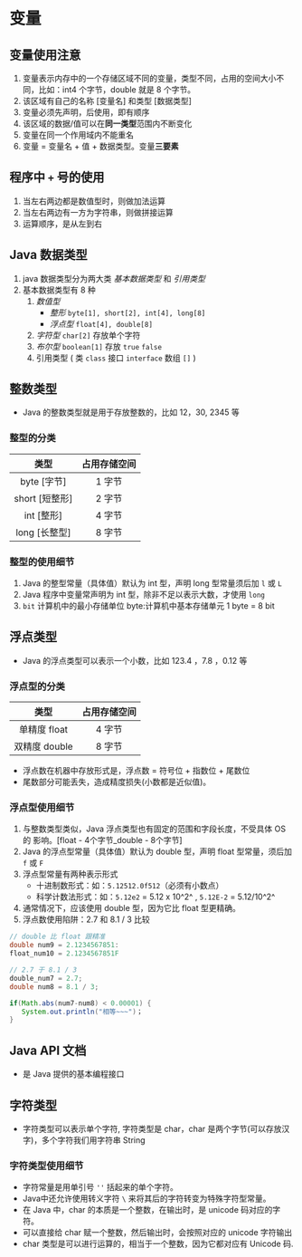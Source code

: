 # 变量

## 变量使用注意

1. 变量表示内存中的一个存储区域不同的变量，类型不同，占用的空间大小不同，比如：int4 个字节，double 就是 8 个字节。
2. 该区域有自己的名称 [变量名] 和类型 [数据类型]
3. 变量必须先声明，后使用，即有顺序
4. 该区域的数据/值可以在**同一类型**范围内不断变化
5. 变量在同一个作用域内不能重名
6. 变量 = 变量名 + 值 + 数据类型。变量**三要素**

## 程序中 `+` 号的使用

1. 当左右两边都是数值型时，则做加法运算
2. 当左右两边有一方为字符串，则做拼接运算
3. 运算顺序，是从左到右

## Java 数据类型

1. java 数据类型分为两大类 _基本数据类型_ 和 _引用类型_
2. 基本数据类型有 8 种
   1. _数值型_
      - _整形_ `byte[1], short[2], int[4], long[8]`
      - _浮点型_ `float[4], double[8]`
   2. _字符型_ `char[2]` 存放单个字符
   3. _布尔型_ `boolean[1]` 存放 `true` `false`
   4. 引用类型 ( 类 `class` 接口 `interface` 数组 `[]` )

## 整数类型

- Java 的整数类型就是用于存放整数的，比如 12，30, 2345 等

### 整型的分类

|      类型      | 占用存储空间 |
| :------------: | :----------: |
|  byte [字节]   |    1 字节    |
| short [短整形] |    2 字节    |
|   int [整形]   |    4 字节    |
| long [长整型]  |    8 字节    |

### 整型的使用细节

1. Java 的整型常量（具体值）默认为 int 型，声明 long 型常量须后加 `l` 或 `L`
2. Java 程序中变量常声明为 int 型，除非不足以表示大数，才使用 `long`
3. `bit` 计算机中的最小存储单位 byte:计算机中基本存储单元 1 byte = 8 bit

## 浮点类型

- Java 的浮点类型可以表示一个小数，比如 123.4 ，7.8 ，0.12 等

### 浮点型的分类

|     类型      | 占用存储空间 |
| :-----------: | :----------: |
| 单精度 float  |    4 字节    |
| 双精度 double |    8 字节    |

- 浮点数在机器中存放形式是，浮点数 = 符号位 + 指数位 + 尾数位
- 尾数部分可能丢失，造成精度损失(小数都是近似值)。

### 浮点型使用细节

1. 与整数类型类似，Java 浮点类型也有固定的范围和字段长度，不受具体 OS 的
   影响。[float - 4个字节_double - 8个字节]
2. Java 的浮点型常量（具体值）默认为 double 型，声明 float 型常量，须后加 `f`
   或 `F`
3. 浮点型常量有两种表示形式
   - 十进制数形式：如：`5.12512.0f512`（必须有小数点）
   - 科学计数法形式：如：`5.12e2` = 5.12 x 10^2^ , `5.12E-2` = 5.12/10^2^
4. 通常情况下，应该使用 double 型，因为它比 float 型更精确。
5. 浮点数使用陷阱：2.7 和 8.1 / 3 比较

```java
// double 比 float 跟精准
double num9 = 2.1234567851:
float_num10 = 2.1234567851F

// 2.7 于 8.1 / 3
double_num7 = 2.7;
double num8 = 8.1 / 3;

if(Math.abs(num7-num8) < 0.00001) {
   System.out.println("相等~~~")；
}
```

## Java API 文档

- 是 Java 提供的基本编程接口

## 字符类型

- 字符类型可以表示单个字符, 字符类型是 char，char 是两个字节(可以存放汉字)，多个字符我们用字符串 String

### 字符类型使用细节

- 字符常量是用单引号 `''` 括起来的单个字符。
- Java中还允许使用转义字符 `\` 来将其后的字符转变为特殊字符型常量。
- 在 Java 中，char 的本质是一个整数，在输出时，是 unicode 码对应的字符。
- 可以直接给 char 赋一个整数，然后输出时，会按照对应的 unicode 字符输出
- char 类型是可以进行运算的，相当于一个整数，因为它都对应有 Unicode 码.
